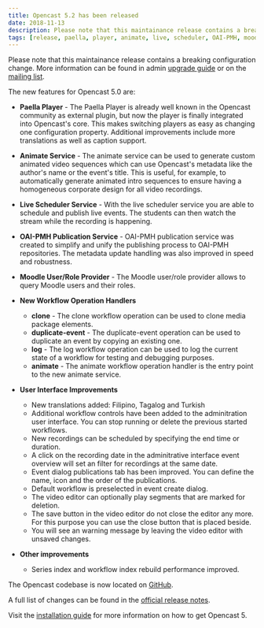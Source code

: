 ```yaml
---
title: Opencast 5.2 has been released
date: 2018-11-13
description: Please note that this maintainance release contains a breaking configuration change. More information can be found in admin [upgrade guide](https://docs.opencast.org/r/5.x/admin/upgrade/#configuration-changes-since-opencast-52) or on the [mailing list](https://groups.google.com/a/opencast.org/forum/#!topic/users/LehzK55BIfU).
tags: [release, paella, player, animate, live, scheduler, OAI-PMH, moodle]
---
```


Please note that this maintainance release contains a breaking configuration change. More information can be found in admin [upgrade guide](https://docs.opencast.org/r/5.x/admin/upgrade/#configuration-changes-since-opencast-52) or on the [mailing list](https://groups.google.com/a/opencast.org/forum/#!topic/users/LehzK55BIfU).


The new features for Opencast 5.0 are:


* **Paella Player** - The Paella Player is already well known in the Opencast community as external plugin, but now the
  player is finally integrated into Opencast's core. This makes switching players as easy as changing one configuration
  property. Additional improvements include more translations as well as caption support.

* **Animate Service** - The animate service can be used to generate custom animated video sequences which can use
  Opencast's metadata like the author's name or the event's title. This is useful, for example, to automatically generate
  animated intro sequences to ensure having a homogeneous corporate design for all video recordings.

* **Live Scheduler Service** - With the live scheduler service you are able to schedule and publish live events. The
  students can then watch the stream while the recording is happening.

* **OAI-PMH Publication Service** - OAI-PMH publication service was created to simplify and unify the publishing process
  to OAI-PMH repositories. The metadata update handling was also improved in speed and robustness.

* **Moodle User/Role Provider** - The Moodle user/role provider allows to query Moodle users and their roles.

* **New Workflow Operation Handlers**
    * **clone** - The clone workflow operation can be used to clone media package elements.
    * **duplicate-event** - The duplicate-event operation can be used to duplicate an event by copying an existing one.
    * **log** - The log workflow operation can be used to log the current state of a workflow for testing and debugging purposes.
    * **animate** - The animate workflow operation handler is the entry point to the new animate service.

* **User Interface Improvements**
    * New translations added: Filipino, Tagalog and Turkish
    * Additional workflow controls have been added to the adminitration user interface.
    You can stop running or delete the previous started workflows.
    * New recordings can be scheduled by specifying the end time or duration.
    * A click on the recording date in the adminitrative interface event overview will set an filter
    for recordings at the same date.
    * Event dialog publications tab has been improved. You can define the name, icon and the order of the publications.
    * Default workflow is preselected in event create dialog.
    * The video editor can optionally play segments that are marked for deletion.
    * The save button in the video editor do not close the editor any more.
    For this purpose you can use the close button that is placed beside.
    * You will see an warning message by leaving the video editor with unsaved changes.

* **Other improvements**
    * Series index and workflow index rebuild performance improved.


The Opencast codebase is now located on [GitHub](https://github.com/opencast/opencast).

A full list of changes can be found in the [official release notes](https://docs.opencast.org/r/5.x/admin/releasenotes/).

Visit the [installation guide](https://docs.opencast.org/r/5.x/admin/installation/) for more information on how to get Opencast 5.

